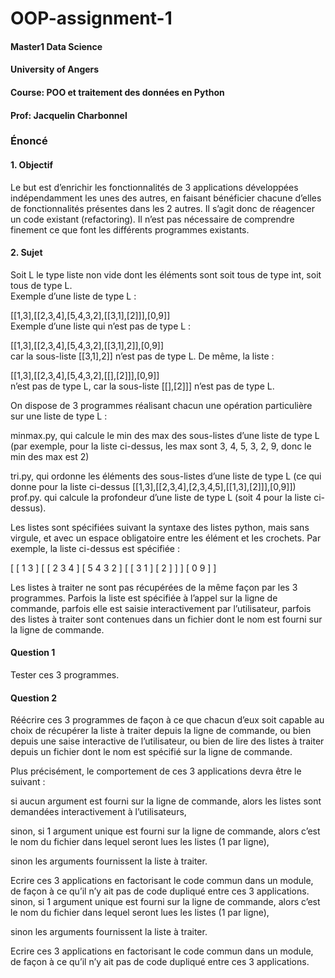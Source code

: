# OOP-assignment-1
#### Master1 Data Science
#### University of Angers
#### Course: POO et traitement des données en Python
#### Prof: Jacquelin Charbonnel

### Énoncé
#### 1. Objectif
Le but est d’enrichir les fonctionnalités de 3 applications développées indépendamment les unes des autres, en faisant bénéficier chacune d’elles de fonctionnalités présentes dans les 2 autres. Il s’agit donc de réagencer un code existant (refactoring). Il n’est pas nécessaire de comprendre finement ce que font les différents programmes existants.   

#### 2. Sujet
Soit L le type liste non vide dont les éléments sont soit tous de type int, soit tous de type L.      
Exemple d’une liste de type L :   

[[1,3],[[2,3,4],[5,4,3,2],[[3,1],[2]]],[0,9]]   
Exemple d’une liste qui n’est pas de type L :   

[[1,3],[[2,3,4],[5,4,3,2],[[3,1],2]],[0,9]]   
car la sous-liste [[3,1],2]] n’est pas de type L. De même, la liste :   

[[1,3],[[2,3,4],[5,4,3,2],[[],[2]]],[0,9]]   
n’est pas de type L, car la sous-liste [[],[2]]] n’est pas de type L.   

On dispose de 3 programmes réalisant chacun une opération particulière sur une liste de type L :    

minmax.py, qui calcule le min des max des sous-listes d’une liste de type L (par exemple, pour la liste ci-dessus, les max sont 3, 4, 5, 3, 2, 9, donc le min des max est 2)    

tri.py, qui ordonne les éléments des sous-listes d’une liste de type L (ce qui donne pour la liste ci-dessus [[1,3],[[2,3,4],[2,3,4,5],[[1,3],[2]]],[0,9]])    
prof.py. qui calcule la profondeur d’une liste de type L (soit 4 pour la liste ci-dessus).    

Les listes sont spécifiées suivant la syntaxe des listes python, mais sans virgule, et avec un espace obligatoire entre les élément et les crochets. Par exemple, la liste ci-dessus est spécifiée :

[ [ 1 3 ] [ [ 2 3 4 ] [ 5 4 3 2 ] [ [ 3 1 ] [ 2 ] ] ] [ 0 9 ] ]   

Les listes à traiter ne sont pas récupérées de la même façon par les 3 programmes. Parfois la liste est spécifiée à l’appel sur la ligne de commande, parfois elle est saisie interactivement par l’utilisateur, parfois des listes à traiter sont contenues dans un fichier dont le nom est fourni sur la ligne de commande.

#### Question 1
Tester ces 3 programmes.

#### Question 2
Réécrire ces 3 programmes de façon à ce que chacun d’eux soit capable au choix de récupérer la liste à traiter depuis la ligne de commande, ou bien depuis une saise interactive de l’utilisateur, ou bien de lire des listes à traiter depuis un fichier dont le nom est spécifié sur la ligne de commande.

Plus précisément, le comportement de ces 3 applications devra être le suivant :   

si aucun argument est fourni sur la ligne de commande, alors les listes sont demandées interactivement à l’utilisateurs,

sinon, si 1 argument unique est fourni sur la ligne de commande, alors c’est le nom du fichier dans lequel seront lues les listes (1 par ligne),  

sinon les arguments fournissent la liste à traiter.

Ecrire ces 3 applications en factorisant le code commun dans un module, de façon à ce qu’il n’y ait pas de code dupliqué entre ces 3 applications.
sinon, si 1 argument unique est fourni sur la ligne de commande, alors c’est le nom du fichier dans lequel seront lues les listes (1 par ligne),

sinon les arguments fournissent la liste à traiter.

Ecrire ces 3 applications en factorisant le code commun dans un module, de façon à ce qu’il n’y ait pas de code dupliqué entre ces 3 applications.
